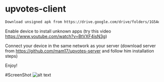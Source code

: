 # upvotes-client

```bash
Download unsigned apk from https://drive.google.com/drive/folders/1G5Aq7ZzXHxx8CSIwXOefHFNbq_AuszhY
```
Enable device to install unknown apps (try this video https://www.youtube.com/watch?v=BtVXF4isN3g)

Connect your device in the same network as your server (download server from https://github.com/mam17/upvotes-server and follow him installation steps)

Enjoy!

#ScreenShot
![alt text](https://i.ibb.co/8PPz5Sj/Screenshot-1559707184.png)
